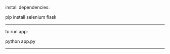 install dependencies:

pip install selenium flask


-------------------------------

to run app:

python app.py


-------------------------------
